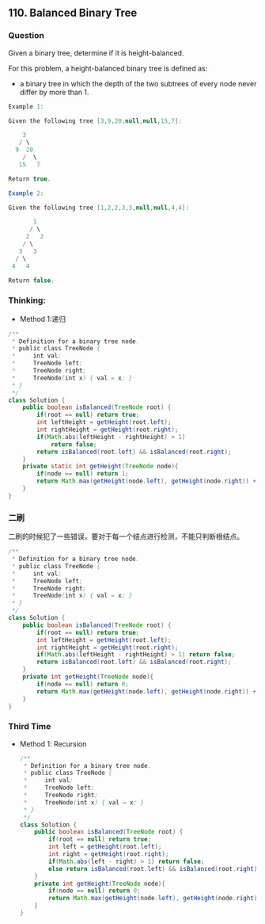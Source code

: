 ## 110. Balanced Binary Tree

### Question
Given a binary tree, determine if it is height-balanced.

For this problem, a height-balanced binary tree is defined as:

* a binary tree in which the depth of the two subtrees of every node never differ by more than 1.

```Java
Example 1:

Given the following tree [3,9,20,null,null,15,7]:

    3
   / \
  9  20
    /  \
   15   7

Return true.

Example 2:

Given the following tree [1,2,2,3,3,null,null,4,4]:

       1
      / \
     2   2
    / \
   3   3
  / \
 4   4

Return false.
```

### Thinking:
* Method 1:递归

```Java
/**
 * Definition for a binary tree node.
 * public class TreeNode {
 *     int val;
 *     TreeNode left;
 *     TreeNode right;
 *     TreeNode(int x) { val = x; }
 * }
 */
class Solution {
    public boolean isBalanced(TreeNode root) {
        if(root == null) return true;
        int leftHeight = getHeight(root.left);
        int rightHeight = getHeight(root.right);
        if(Math.abs(leftHeight - rightHeight) > 1)
            return false;
        return isBalanced(root.left) && isBalanced(root.right);
    }
    private static int getHeight(TreeNode node){
        if(node == null) return 1;
        return Math.max(getHeight(node.left), getHeight(node.right)) + 1;
    }
}
```

### 二刷
二刷的时候犯了一些错误，要对于每一个结点进行检测，不能只判断根结点。
```Java
/**
 * Definition for a binary tree node.
 * public class TreeNode {
 *     int val;
 *     TreeNode left;
 *     TreeNode right;
 *     TreeNode(int x) { val = x; }
 * }
 */
class Solution {
    public boolean isBalanced(TreeNode root) {
        if(root == null) return true;
        int leftHeight = getHeight(root.left);
        int rightHeight = getHeight(root.right);
        if(Math.abs(leftHeight - rightHeight) > 1) return false;
        return isBalanced(root.left) && isBalanced(root.right);
    }
    private int getHeight(TreeNode node){
        if(node == null) return 0;
        return Math.max(getHeight(node.left), getHeight(node.right)) + 1;
    }
}
```

### Third Time
* Method 1: Recursion
  ```Java
  /**
   * Definition for a binary tree node.
   * public class TreeNode {
   *     int val;
   *     TreeNode left;
   *     TreeNode right;
   *     TreeNode(int x) { val = x; }
   * }
   */
  class Solution {
      public boolean isBalanced(TreeNode root) {
          if(root == null) return true;
          int left = getHeight(root.left);
          int right = getHeight(root.right);
          if(Math.abs(left - right) > 1) return false;
          else return isBalanced(root.left) && isBalanced(root.right);
      }
      private int getHeight(TreeNode node){
          if(node == null) return 0;
          return Math.max(getHeight(node.left), getHeight(node.right)) + 1;
      }
  }
  ```
